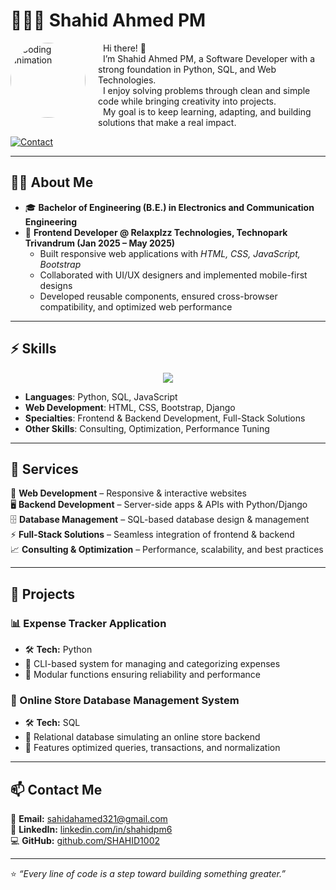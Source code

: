 # 🧑🏻‍💻 Shahid Ahmed PM  

<img src="https://media.giphy.com/media/qgQUggAC3Pfv687qPC/giphy.gif" width="120" height="120" align="left" style="border-radius:55%; margin-right:20px; object-fit:cover;" alt="Coding animation" />

&nbsp;   Hi there! 👋  
&nbsp;  I’m Shahid Ahmed PM, a Software Developer with a strong foundation in Python, SQL, and Web Technologies.  
&nbsp;  I enjoy solving problems through clean and simple code while bringing creativity into projects.  
&nbsp;  My goal is to keep learning, adapting, and building solutions that make a real impact.  

[![Contact](https://img.shields.io/badge/✉️%20Contact-Me-green?style=for-the-badge)](#contact)  

---

## 🙋‍♂️ About Me  

- 🎓 **Bachelor of Engineering (B.E.) in Electronics and Communication Engineering**  
- 💼 **Frontend Developer @ Relaxplzz Technologies, Technopark Trivandrum (Jan 2025 – May 2025)**  
   - Built responsive web applications with *HTML, CSS, JavaScript, Bootstrap*  
   - Collaborated with UI/UX designers and implemented mobile-first designs  
   - Developed reusable components, ensured cross-browser compatibility, and optimized web performance  

---

## ⚡ Skills  

<p align="center">
<img src="https://skillicons.dev/icons?i=python,mysql,html,css,javascript,bootstrap,django,git,github" />
</p>  

- **Languages**: Python, SQL, JavaScript  
- **Web Development**: HTML, CSS, Bootstrap, Django  
- **Specialties**: Frontend & Backend Development, Full-Stack Solutions  
- **Other Skills**: Consulting, Optimization, Performance Tuning  

---

## 💼 Services  

🚀 **Web Development** – Responsive & interactive websites  
🖥 **Backend Development** – Server-side apps & APIs with Python/Django  
🗄 **Database Management** – SQL-based database design & management  
⚡ **Full-Stack Solutions** – Seamless integration of frontend & backend  
📈 **Consulting & Optimization** – Performance, scalability, and best practices  

---

## 🚀 Projects  

### 📊 Expense Tracker Application  
- 🛠 **Tech:** Python  
- 🔹 CLI-based system for managing and categorizing expenses  
- 🔹 Modular functions ensuring reliability and performance  

### 🏬 Online Store Database Management System  
- 🛠 **Tech:** SQL  
- 🔹 Relational database simulating an online store backend  
- 🔹 Features optimized queries, transactions, and normalization  

---

## 📫 Contact Me  

📧 **Email:** [sahidahamed321@gmail.com](mailto:sahidahamed321@gmail.com)  
💼 **LinkedIn:** [linkedin.com/in/shahidpm6](https://linkedin.com/in/shahidpm6)  
💻 **GitHub:** [github.com/SHAHID1002](https://github.com/SHAHID1002)  

---

⭐️ *“Every line of code is a step toward building something greater.”*  

